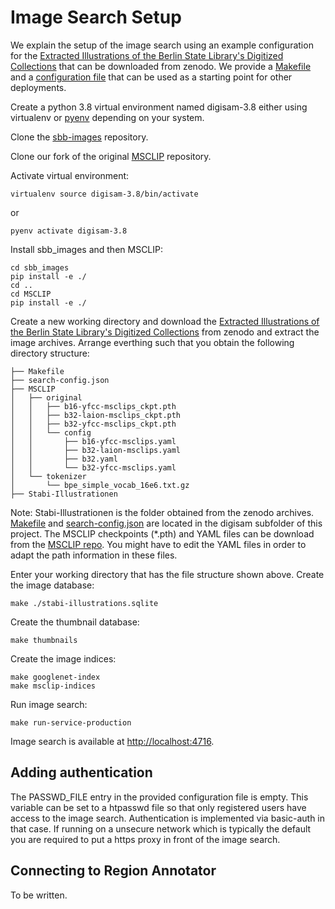 # Image Search Setup

We explain the setup of the image search using an example configuration for the 
[Extracted Illustrations of the Berlin State Library's Digitized Collections](https://zenodo.org/records/2602431)
that can be downloaded from zenodo. We provide a [Makefile](../digisam/Makefile) 
and a [configuration file](../digisam/search-config.json) that can be used as a starting point 
for other deployments.

Create a python 3.8 virtual environment named digisam-3.8 either using virtualenv or [pyenv](https://github.com/pyenv/pyenv) depending on your system.

Clone the [sbb-images](https://github.com/qurator-spk/sbb_images) repository.

Clone our fork of the original [MSCLIP](https://github.com/labusch/MSCLIP) repository.

Activate virtual environment:
```commandline
virtualenv source digisam-3.8/bin/activate
```
or
```commandline
pyenv activate digisam-3.8
```
Install sbb_images and then MSCLIP:
```commandline
cd sbb_images
pip install -e ./
cd ..
cd MSCLIP
pip install -e ./
```

Create a new working directory and download the [Extracted Illustrations of the Berlin State Library's Digitized Collections](https://zenodo.org/records/2602431)
from zenodo and extract the image archives. Arrange everthing such that you obtain the following directory structure:

```commandline
├── Makefile
├── search-config.json
├── MSCLIP
│   ├── original
│   │   ├── b16-yfcc-msclips_ckpt.pth
│   │   ├── b32-laion-msclips_ckpt.pth
│   │   ├── b32-yfcc-msclips_ckpt.pth
│   │   └── config
│   │       ├── b16-yfcc-msclips.yaml
│   │       ├── b32-laion-msclips.yaml
│   │       ├── b32.yaml
│   │       └── b32-yfcc-msclips.yaml
│   └── tokenizer
│       └── bpe_simple_vocab_16e6.txt.gz
├── Stabi-Illustrationen
```
Note: Stabi-Illustrationen is the folder obtained from the zenodo archives.
[Makefile](../digisam/Makefile) and [search-config.json](../digisam/search-config.json) are located in the digisam subfolder of this project.
The MSCLIP checkpoints (*.pth) and YAML files can be download from the [MSCLIP repo](https://github.com/Hxyou/MSCLIP/blob/main/README.md).
You might have to edit the YAML files in order to adapt the path information in these files.

Enter your working directory that has the file structure shown above. 
Create the image database:
```commandline
make ./stabi-illustrations.sqlite
```
Create the thumbnail database:
```commandline
make thumbnails
```
Create the image indices:
```commandline
make googlenet-index
make msclip-indices
```
Run image search:
```commandline
make run-service-production
```
Image search is available at [http://localhost:4716]().

## Adding authentication

The PASSWD_FILE entry in the provided configuration file is empty. This variable can be set to a htpasswd file so that 
only registered users have access to the image search. Authentication is implemented via basic-auth in that case. 
If running on a unsecure network which is typically the default you are required to put a https proxy in front of the image search.

## Connecting to Region Annotator

To be written.